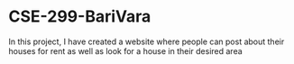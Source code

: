 # CSE-299-BariVara
In this project, I have created a website where people can post about their houses for rent as well as look for a house in their desired area
